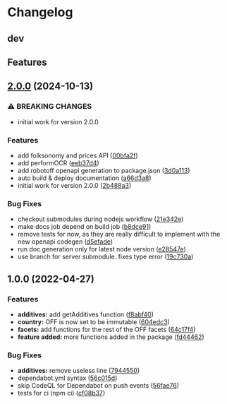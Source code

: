 # Changelog

## dev

## Features

## [2.0.0](https://github.com/openfoodfacts/openfoodfacts-nodejs/compare/v1.0.0...v2.0.0) (2024-10-13)


### ⚠ BREAKING CHANGES

* initial work for version 2.0.0

### Features

* add folksonomy and prices API ([00bfa2f](https://github.com/openfoodfacts/openfoodfacts-nodejs/commit/00bfa2f90d99f2828aa467188ae18168271a9a1f))
* add performOCR ([eeb37d4](https://github.com/openfoodfacts/openfoodfacts-nodejs/commit/eeb37d44aaadd17df7ac7fbc3e5d6ee4b765be54))
* add robotoff openapi generation to package.json ([3d0a113](https://github.com/openfoodfacts/openfoodfacts-nodejs/commit/3d0a113a630ba8795a5cd8b9b8e74f0f3f0b5318))
* auto build & deploy documentation ([a66d3a8](https://github.com/openfoodfacts/openfoodfacts-nodejs/commit/a66d3a8b9f2dd7bfac060dbf5ba1d5461e4b14aa))
* initial work for version 2.0.0 ([2b488a3](https://github.com/openfoodfacts/openfoodfacts-nodejs/commit/2b488a36dc7bfb7326dfbb59b83e0393fd31f84b))


### Bug Fixes

* checkout submodules during nodejs workflow ([21e342e](https://github.com/openfoodfacts/openfoodfacts-nodejs/commit/21e342e472f071616db797662eead7801216f3dc))
* make docs job depend on build job ([b8dce91](https://github.com/openfoodfacts/openfoodfacts-nodejs/commit/b8dce914a664a93c115297efc66edf8b8eb7af0f))
* remove tests for now, as they are really difficult to implement with the new openapi codegen ([d5efade](https://github.com/openfoodfacts/openfoodfacts-nodejs/commit/d5efade6a74fe56307c8d278183cb3d3201bbab3))
* run doc generation only for latest node version ([e28547e](https://github.com/openfoodfacts/openfoodfacts-nodejs/commit/e28547ecec0f96370aa998e48d97d4e545f47a5e))
* use branch for server submodule. fixes type error ([19c730a](https://github.com/openfoodfacts/openfoodfacts-nodejs/commit/19c730ab353e4128caaa9fe48906eea3e163ebd3))

## 1.0.0 (2022-04-27)

### Features

- **additives:** add getAdditives function ([f8abf40](https://github.com/openfoodfacts/openfoodfacts-nodejs/commit/f8abf40e0f083a81624fcd4f875bb77c157071fe))
- **country:** OFF is now set to be immutable ([604edc3](https://github.com/openfoodfacts/openfoodfacts-nodejs/commit/604edc34a26ced68032687e21f8f0d05be6d6ade))
- **facets:** add functions for the rest of the OFF facets ([64c17f4](https://github.com/openfoodfacts/openfoodfacts-nodejs/commit/64c17f43e942bbc3eaa70c5aac15003ac67354e3))
- **feature added:** more functions added in the package ([fd44462](https://github.com/openfoodfacts/openfoodfacts-nodejs/commit/fd44462d6d58d8e497eb3b031a63f5be6355b39d))

### Bug Fixes

- **additives:** remove useless line ([7944550](https://github.com/openfoodfacts/openfoodfacts-nodejs/commit/7944550e45ab50603c5e6db9e08ec88642f0fb6f))
- dependabot.yml syntax ([56c015d](https://github.com/openfoodfacts/openfoodfacts-nodejs/commit/56c015d61b6067f082072bbe9f021414b26d1b37))
- skip CodeQL for Dependabot on push events ([56fae76](https://github.com/openfoodfacts/openfoodfacts-nodejs/commit/56fae76222ef1d0f11b6013f147819910aae367d))
- tests for ci (npm ci) ([cf08b37](https://github.com/openfoodfacts/openfoodfacts-nodejs/commit/cf08b37beea9d7823c02e8b468b9c0308b17ebf9))
